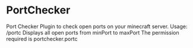 # PortChecker
Port Checker Plugin to check open ports on your minecraft server.
Usage: /portc <minPort> <maxPort>
Displays all open ports from minPort to maxPort
The permission required is portchecker.portc 
    
